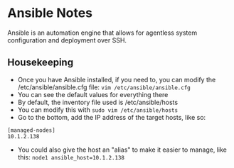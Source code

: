 # Ansible Notes
Ansible is an automation engine that allows for agentless system configuration and deployment over SSH.

## Housekeeping
- Once you have Ansible installed, if you need to, you can modify the /etc/ansible/ansible.cfg file: `vim /etc/ansible/ansible.cfg`
- You can see the default values for everything there
- By default, the inventory file used is /etc/ansible/hosts
- You can modify this with `sudo vim /etc/ansible/hosts`
- Go to the bottom, add the IP address of the target hosts, like so:
```
[managed-nodes]
10.1.2.138
```
- You could also give the host an "alias" to make it easier to manage, like this: `node1 ansible_host=10.1.2.138`
